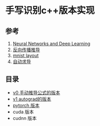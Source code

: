 # 手写识别c++版本实现

## 参考
1. [Neural Networks and Deep Learning](http://neuralnetworksanddeeplearning.com/chap1.html)
2. [反向传播推导](https://www.cnblogs.com/jsfantasy/p/12177275.html)
3. [mnist layout](https://yann.lecun.com/exdb/mnist/)
4. [自动求导](https://github.com/EurekaLabsAI/micrograd)

## 目录
* [v0 手动推导公式的版本](https://github.com/freelw/recognizing_handwritten_digits/tree/main/v0)
* [v1 autograd的版本](https://github.com/freelw/recognizing_handwritten_digits/tree/main/v1)
* [pytorch 版本](https://github.com/freelw/recognizing_handwritten_digits/tree/main/[pytorch])
* cuda 版本
* cudnn 版本